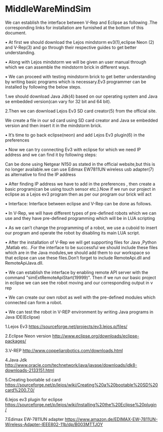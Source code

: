 # MiddleWareMindSim

We can establish the interface between V-Rep and Eclipse as following .The corresponding links  for installation are furnished at the bottom of this document.

•	At first we should download the Lejos mindstorm ev3(1),eclipse Neon (2) and V-Rep(3) and go through their respective guides to get better understanding.

•	Along with Lejos mindstorm we will be given an user manual through which we can assemble the mindstorm brick in different ways.

•	We can proceed with testing mindstorm brick to get better understanding by writing basic programs which is necessary.Ev3 programmer can be installed by following the below steps.	

1.we should download Java Jdk(4)  based on our operating system and Java se embedded version(can vary for 32 bit and 64 bit).

2.Then we can download Lejos Ev3 SD card creator(5) from the official site.


We create a file in our sd card using SD card creator and Java se embedded version and then insert it in the mindstorm brick.

•	It’s time to go back eclipse(neon) and add Lejos Ev3 plugin(6) in the preferences

•	Now we can try connecting Ev3 with eclipse for which we need IP address and we can find it by following steps:

Can be done using Netgear N150 as stated in the official website,but this is no longer available.we can use Edimax EW7811UN wireless usb adapter(7) as alternative to find the IP address 

•	After finding IP address we have to add in the preferences , then create a basic program(can be using touch sensor etc.).Now if we run our project in eclipse as a Lejos ev3 program then as per our program our brick will act

•	Interface: Interface between eclipse and V-Rep can be done as follows.

•	In V-Rep, we will have different types of pre-defined robots which we can use and they have pre-defined programming which will be in LUA scripting

•	As we can’t change the programming of a robot, we use a cuboid to insert our program and operate the robot by disabling its main LUA script.

•	After the installation of V-Rep we will get supporting  files for Java ,Python ,Matlab etc. .For the interface to be successful we should include these files which are in the Java modules,we should add them to our workspace so that eclipse can use these files.Don’t forget to include RemoteApi.dll and RemoteApiJava.dll.

•	 We can establish the interface by enabling remote API server with the command  "simExtRemoteApiStart(19999)". Then if we run our basic project in eclipse we can see the robot moving and our corresponding output in v rep

•	We can create our own robot as well with the pre-defined modules which connected can form a robot.

•	We can test the robot in V-REP environment by writing Java programs in Java IDE(Eclipse)


1.Lejos Ev3 
https://sourceforge.net/projects/ev3.lejos.p/files/

2.Eclipse  Neon version
http://www.eclipse.org/downloads/eclipse-packages/

3.V-REP 
http://www.coppeliarobotics.com/downloads.html

4.Java Jdk
http://www.oracle.com/technetwork/java/javase/downloads/jdk8-downloads-2133151.html

5.Creating bootable sd card
https://sourceforge.net/p/lejos/wiki/Creating%20a%20bootable%20SD%20card%200.7.0/

6.lejos ev3 plugin for eclipse 
https://sourceforge.net/p/lejos/wiki/Installing%20the%20Eclipse%20plugin/

7.Edimax EW-7811UN adapter
https://www.amazon.de/EDIMAX-EW-7811UN-Wireless-Adapter-IEEE802-11b/dp/B003MTTJOY

